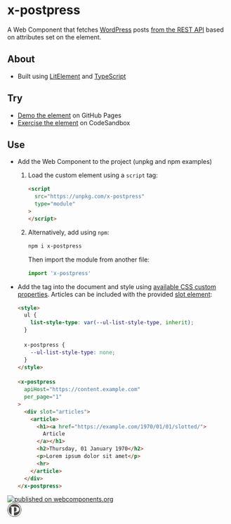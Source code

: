 # x-postpress

A Web Component that fetches [WordPress](https://wordpress.org/) posts [from the REST API](https://developer.wordpress.org/rest-api/reference/posts/#list-posts) based on attributes set on the element.

## About

  * Built using [LitElement](https://lit-element.polymer-project.org/) and [TypeScript](https://www.typescriptlang.org/)

## Try

  * [Demo the element](https://kherrick.github.io/x-postpress/) on GitHub Pages
  * [Exercise the element](https://codesandbox.io/s/5yj96r0n9k) on CodeSandbox

## Use

* Add the Web Component to the project (unpkg and npm examples)
  1. Load the custom element using a `script` tag:
      ```html
      <script
        src="https://unpkg.com/x-postpress"
        type="module"
      >
      </script>
      ```
  2. Alternatively, add using `npm`:
      ```bash
      npm i x-postpress
      ```
      Then import the module from another file:

      ```javascript
      import 'x-postpress'
      ```

* Add the tag into the document and style using <a href="https://github.com/kherrick/x-postpress/blob/master/src/templates/styles/x-postpress.js">available CSS custom properties</a>. Articles can be included with the provided <a href="https://developer.mozilla.org/en-US/docs/Web/Web_Components/Using_templates_and_slots">slot element</a>:
  ```html
  <style>
    ul {
      list-style-type: var(--ul-list-style-type, inherit);
    }

    x-postpress {
      --ul-list-style-type: none;
    }
  </style>

  <x-postpress
    apiHost="https://content.example.com"
    per_page="1"
  >
    <div slot="articles">
      <article>
        <h1><a href="https://example.com/1970/01/01/slotted/">
          Article
        </a></h1>
        <h2>Thursday, 01 January 1970</h2>
        <p>Lorem ipsum dolor sit amet</p>
        <hr>
      </article>
    </div>
  </x-postpress>
  ```

<div>
  <a href="https://www.webcomponents.org/element/x-postpress">
    <img alt="published on webcomponents.org" src="https://img.shields.io/badge/webcomponents.org-published-blue.png" />
  </a>
</div>

<div>
  <a href="https://kherrick.github.io/x-postpress/">
    <img alt="postpress logo" src="icons/icon-72x72.png" width="32px" />
  </a>
</div>
